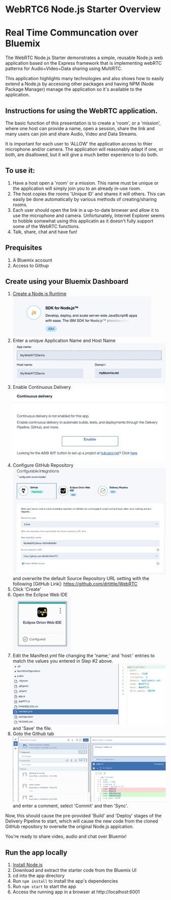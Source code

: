 # WebRTC6 Node.js Starter Overview
# Real Time Communcation over Bluemix

The WebRTC Node.js Starter demonstrates a simple, reusable Node.js web application based on the Express framework that is implementing
webRTC patterns for Audio+Video+Data sharing using MultiRTC.

This application highlights many technologies and also shows how to easily extend a Node.js by accessing other packages and having NPM (Node Package Manager) manage the application so it's available to the application.

## Instructions for using the WebRTC application.

The basic function of this presentation is to create a 'room', or a 'mission', where one host can provide a name, open a session, share the link and many users can join and share Audio, Video and Data Streams.

It is important for each user to 'ALLOW' the application access to thier microphone and/or camera.  The application will reasonably adapt if one, or both, are disallowed, but it will give a much better experience to do both.

## To use it:
1. Have a host open a 'room' or a mission.  This name must be unique or the application will simply join you to an already in-use room.
2. The host copies the rooms 'Unique ID' and shares it will others.  This can easily be done automatically by various methods of creating/sharing rooms.
3. Each user should open the link in a up-to-date browser and allow it to use the microphone and camera.  Unfortunately, Internet Explorer seems to hobble somewhat using this applicatin as it doesn't fully support some of the WebRTC functions.
4. Talk, share, chat and have fun! 


## Prequisites
1. A Bluemix account
2. Access to Githup

## Create using your Bluemix Dashboard
1. [Create a Node.js Runtime](https://console.ng.bluemix.net/catalog/starters/sdk-for-nodejs/?taxonomyNavigation=apps)   
   ![Create a Node.js Runtime](./public/images/readme/1-SelectNodeRuntime.png)   
2. Enter a unique Application Name and Host Name   
   ![Enter a unique Application Name and Host Name](./public/images/readme/2-EnterUniqueName.png)      
3. Enable Continuous Delivery   
   ![Enable Continuous Delivery](./public/images/readme/3-EnableContinuousDelivery.png)      
4. Configure GitHub Repository
   ![Configure GitHub Repository](./public/images/readme/4-ConfigureGithub.png)
   and overwrite the default Source Repository URL setting with the following [GitHub Link]: https://github.com/drtittle/WebRTC     
5. Click 'Create'   
6. Open the Eclipse Web IDE   
   ![Open the Eclipse Web IDE](./public/images/readme/5-OpenEclipseWebIDE.png)      
7. Edit the Manifest.yml file changing the 'name;' and 'host:' entries to match the values you entered in Step #2 above.
   ![Open the Eclipse Web IDE](./public/images/readme/7-EditManifestYML.png)   
   and 'Save' the file.      
8. Goto the Github tab   
   ![Goto GitHub](./public/images/readme/8-GotoGitHub.png)   
   and enter a comment, select 'Commit' and then 'Sync'.   
   
Now, this should cause the pre-provided 'Build' and 'Deploy' stages of the Delivery Pipeline to start, which will cause the new code from the cloned GitHub repository to overwite the original Node.js applcation.

You're ready to share video, audio and chat over Bluemix!



## Run the app locally

1. [Install Node.js][]
2. Download and extract the starter code from the Bluemix UI
3. cd into the app directory
4. Run `npm install` to install the app's dependencies
5. Run `npm start` to start the app
6. Access the running app in a browser at http://localhost:6001

[Install Node.js]: https://nodejs.org/en/download/
